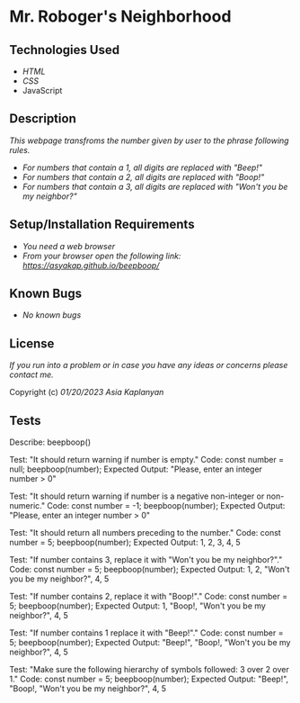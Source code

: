# Mr. Roboger's Neighborhood

## Technologies Used

* _HTML_
* _CSS_
* JavaScript

## Description

_This webpage transfroms the number given by user to the phrase following rules._
* _For numbers that contain a 1, all digits are replaced with "Beep!"_
* _For numbers that contain a 2, all digits are replaced with "Boop!"_
* _For numbers that contain a 3, all digits are replaced with "Won't you be my neighbor?"_


## Setup/Installation Requirements

* _You need a web browser_
* _From your browser open the following link: https://asyakap.github.io/beepboop/_


## Known Bugs

* _No known bugs_


## License

_If you run into a problem or in case you have any ideas or concerns please contact me._

Copyright (c) _01/20/2023_ _Asia Kaplanyan_

## Tests
Describe: beepboop()

Test: "It should return warning if number is empty."
Code:
const number = null;
beepboop(number);
Expected Output: "Please, enter an integer number > 0"

Test: "It should return warning if number is a negative non-integer or non-numeric."
Code:
const number = -1;
beepboop(number);
Expected Output: "Please, enter an integer number > 0"

Test: "It should return all numbers preceding to the number."
Code:
const number = 5;
beepboop(number);
Expected Output: 1, 2, 3, 4, 5

Test: "If number contains 3, replace it with "Won't you be my neighbor?"."
Code:
const number = 5;
beepboop(number);
Expected Output: 1, 2, "Won't you be my neighbor?", 4, 5

Test: "If number contains 2, replace it with "Boop!"."
Code:
const number = 5;
beepboop(number);
Expected Output: 1, "Boop!, "Won't you be my neighbor?", 4, 5

Test: "If number contains 1 replace it with "Beep!"."
Code:
const number = 5;
beepboop(number);
Expected Output: "Beep!", "Boop!, "Won't you be my neighbor?", 4, 5

Test: "Make sure the following hierarchy of symbols followed: 3 over 2 over 1."
Code:
const number = 5;
beepboop(number);
Expected Output: "Beep!", "Boop!, "Won't you be my neighbor?", 4, 5